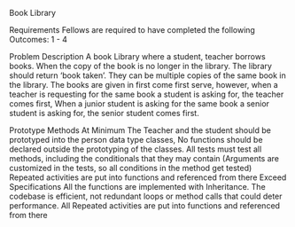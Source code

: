 Book Library 

Requirements
Fellows are required to have completed the following Outcomes: 1 - 4

Problem Description
A book Library where a student, teacher borrows books. When the copy of the book is no longer in the library. The library should return ‘book taken’. They can be multiple copies of the same book in the library. The books are given in first come first serve, however, when a teacher is requesting for the same book a student is asking for, the teacher comes first, When a junior student is asking for the same book a senior student is asking for, the senior student comes first.

Prototype Methods
At Minimum
The Teacher and the student should be prototyped into the person data type classes, No functions should be declared outside the prototyping of the classes.
All tests must test all methods, including the conditionals that they may contain (Arguments are customized in the tests, so all conditions in the method get tested)
Repeated activities are put into functions and referenced from there
Exceed Specifications
All the functions are implemented with Inheritance.
The codebase is efficient, not redundant loops or method calls that could deter performance.
All Repeated activities are put into functions and referenced from there


